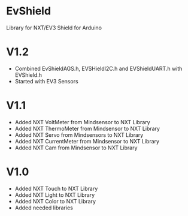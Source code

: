 # EvShield
Library for NXT/EV3 Shield for Arduino

# V1.2
- Combined EvShieldAGS.h, EVSHieldI2C.h and EVShieldUART.h with EVShield.h
- Started with EV3 Sensors

# V1.1
- Added NXT VoltMeter from Mindsensor to NXT Library
- Added NXT ThermoMeter from Mindsensor to NXT Library
- Added NXT Servo from Mindsensors to NXT Library
- Added NXT CurrentMeter from Mindsensor to NXT Library
- Added NXT Cam from Mindsensor to NXT Library


# V1.0
- Added NXT Touch to NXT Library
- Added NXT Light to NXT Library
- Added NXT Color to NXT Library
- Added needed libraries
